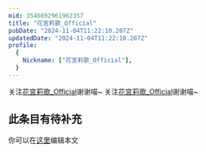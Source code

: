```yaml
---
mid: 3546692961962357
title: "花宮莉歌_Official"
pubDate: "2024-11-04T11:22:10.207Z"
updatedDate: "2024-11-04T11:22:10.207Z"
profile:
  {
    Nickname: ["花宮莉歌_Official"],
  }
---
```


关注[花宮莉歌_Official](https://space.bilibili.com/3546692961962357)谢谢喵~ 关注[花宮莉歌_Official](https://space.bilibili.com/3546692961962357)谢谢喵~

## 此条目有待补充
你可以在[这里](https://github.com/Yuhanawa/VTuber.ICU/edit/master/src/content/v/花宮莉歌_Official/index.md)编辑本文
